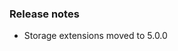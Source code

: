 ### Release notes
<!-- Please add your release notes in the following format:
- My change description (#PR/#issue)
-->
- Storage extensions moved to 5.0.0
